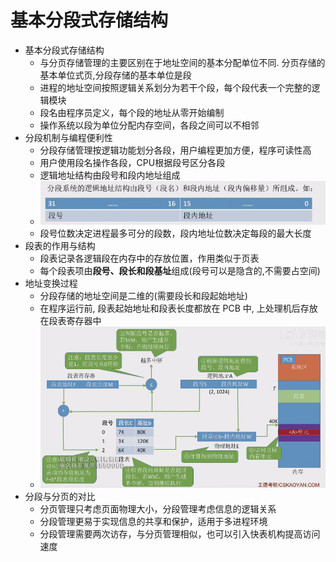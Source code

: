 # 基本分段式存储结构

* 基本分段式存储结构
    * 与分页存储管理的主要区别在于地址空间的基本分配单位不同. 分页存储的基本单位式页,分段存储的基本单位是段
    * 进程的地址空间按照逻辑关系划分为若干个段，每个段代表一个完整的逻辑模块
    * 段名由程序员定义，每个段的地址从零开始编制
    * 操作系统以段为单位分配内存空间，各段之间可以不相邻
* 分段机制与编程便利性
    * 分段存储管理按逻辑功能划分各段，用户编程更加方便，程序可读性高
    * 用户使用段名操作各段，CPU根据段号区分各段
    * 逻辑地址结构由段号和段内地址组成
    * ![](./img/Snipaste_2025-06-04_15-07-22.png)
    * 段号位数决定进程最多可分的段数，段内地址位数决定每段的最大长度
* 段表的作用与结构
    * 段表记录各逻辑段在内存中的存放位置，作用类似于页表
    * 每个段表项由**段号、段长和段基址**组成(段号可以是隐含的,不需要占空间)
* 地址变换过程
    * 分段存储的地址空间是二维的(需要段长和段起始地址)
    * 在程序运行前, 段表起始地址和段表长度都放在 PCB 中, 上处理机后存放在段表寄存器中
    * ![](./img/Snipaste_2025-06-04_15-13-20.png)
* 分段与分页的对比
    * 分页管理只考虑页面物理大小，分段管理考虑信息的逻辑关系
    * 分段管理更易于实现信息的共享和保护，适用于多进程环境
    * 分段管理需要两次访存，与分页管理相似，也可以引入快表机构提高访问速度
